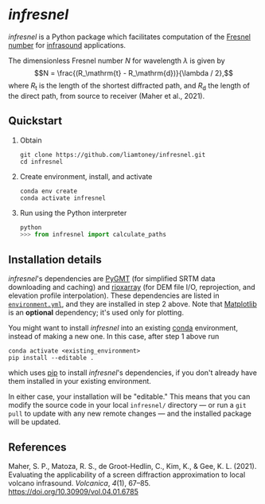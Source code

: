 # *infresnel*

*infresnel* is a Python package which facilitates computation of the
[Fresnel number](https://en.wikipedia.org/wiki/Fresnel_number) for
[infrasound](https://en.wikipedia.org/wiki/Infrasound) applications.

The dimensionless Fresnel number $N$ for wavelength $\lambda$ is given by
$$N = \frac{(R_\mathrm{t} - R_\mathrm{d})}{\lambda / 2},$$ where $R_\mathrm{t}$ is the
length of the shortest diffracted path, and $R_\mathrm{d}$ the length of the direct
path, from source to receiver (Maher et al., 2021).

## Quickstart

1. Obtain
   ```
   git clone https://github.com/liamtoney/infresnel.git
   cd infresnel
   ```

2. Create environment, install, and activate
   ```
   conda env create
   conda activate infresnel
   ```

3. Run using the Python interpreter
   ```python
   python
   >>> from infresnel import calculate_paths
   ```

## Installation details

*infresnel*'s dependencies are [PyGMT](https://www.pygmt.org/latest/) (for simplified
SRTM data downloading and caching) and
[rioxarray](https://corteva.github.io/rioxarray/stable/) (for DEM file I/O,
reprojection, and elevation profile interpolation). These dependencies are listed in
[`environment.yml`](environment.yml), and they are installed in step 2 above. Note that
[Matplotlib](https://matplotlib.org/) is an **optional** dependency; it's used only for
plotting.

You might want to install *infresnel* into an existing
[conda](https://docs.conda.io/en/latest/) environment, instead of making a new one. In
this case, after step 1 above run
```
conda activate <existing_environment>
pip install --editable .
```
which uses [pip](https://pip.pypa.io/en/stable/) to install *infresnel*'s dependencies,
if you don't already have them installed in your existing environment.

In either case, your installation will be "editable." This means that you can modify the
source code in your local `infresnel/` directory — or run a `git pull` to update with
any new remote changes — and the installed package will be updated.

## References

Maher, S. P., Matoza, R. S., de Groot-Hedlin, C., Kim, K., & Gee, K. L. (2021).
Evaluating the applicability of a screen diffraction approximation to local volcano
infrasound. *Volcanica*, *4*(1), 67–85. https://doi.org/10.30909/vol.04.01.6785

